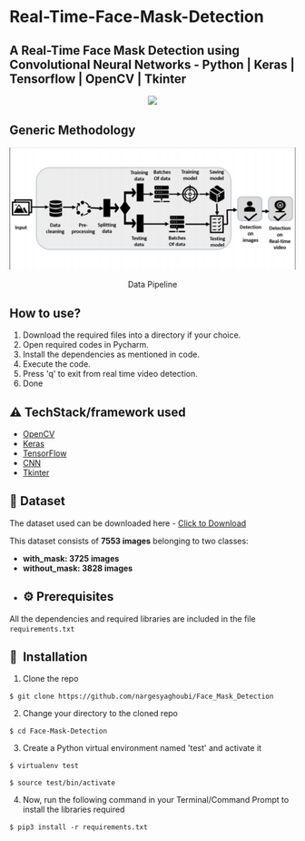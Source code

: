 # Real-Time-Face-Mask-Detection
## A Real-Time Face Mask Detection using Convolutional Neural Networks - Python | Keras | Tensorflow | OpenCV | Tkinter

<p align="center">
  <img src="https://github.com/nargesyaghoubi/Face_Mask_Detection/blob/main/Images/mask.gif" />
</p>

## Generic Methodology
<p align="center">
  <img src="https://github.com/nargesyaghoubi/Face_Mask_Detection/blob/main/Images/block_diagram.png" />
</p>
<p align=center> 
 Data Pipeline
</p>


## How to use?
1. Download the required files into a directory if your choice.
2. Open required codes in Pycharm.  
3. Install the dependencies as mentioned in code.
4. Execute the code.
5. Press 'q' to exit from real time video detection.
6. Done

## :warning: TechStack/framework used
- [OpenCV](https://opencv.org/)
- [Keras](https://keras.io/)
- [TensorFlow](https://www.tensorflow.org/)
- [CNN](https://en.wikipedia.org/wiki/Convolutional_neural_network)
- [Tkinter](https://docs.python.org/3/library/tkinter.html)

 
## :file_folder: Dataset
The dataset used can be downloaded here - [Click to Download](https://drive.google.com/drive/folders/1rmuer0pxH11o-fJ8Dl9QYLpGX0iPRaZO?usp=drive_link)

This dataset consists of __7553 images__ belonging to two classes:
*	__with_mask: 3725 images__
*	__without_mask: 3828 images__
  

- ## :gear: Prerequisites

All the dependencies and required libraries are included in the file <code>requirements.txt</code> 

## 🚀&nbsp; Installation
1. Clone the repo
```
$ git clone https://github.com/nargesyaghoubi/Face_Mask_Detection
```

2. Change your directory to the cloned repo 
```
$ cd Face-Mask-Detection
```

3. Create a Python virtual environment named 'test' and activate it
```
$ virtualenv test
```
```
$ source test/bin/activate
```

4. Now, run the following command in your Terminal/Command Prompt to install the libraries required
```
$ pip3 install -r requirements.txt
```

 
